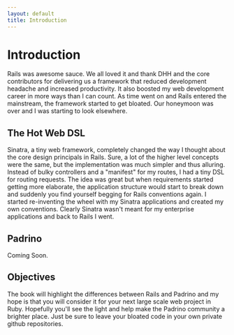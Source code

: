 ```yaml
---
layout: default
title: Introduction
---
```


# Introduction

Rails was awesome sauce. We all loved it and thank DHH and the core contributors for delivering us a framework that reduced development headache and increased productivity. It also boosted my web development career in more ways than I can count. As time went on and Rails entered the mainstream, the framework started to get bloated. Our honeymoon was over and I was starting to look elsewhere. 

## The Hot Web DSL

Sinatra, a tiny web framework, completely changed the way I thought about the core design principals in Rails. Sure, a lot of the higher level concepts were the same, but the implementation was much simpler and thus alluring. Instead of bulky controllers and a "manifest" for my routes, I had a tiny DSL for routing requests. The idea was great but when requirements started getting more elaborate, the application structure would start to break down and suddenly you find yourself begging for Rails conventions again. I started re-inventing the wheel with my Sinatra applications and created my own conventions. Clearly Sinatra wasn't meant for my enterprise applications and back to Rails I went.

## Padrino

Coming Soon.

## Objectives

The book will highlight the differences between Rails and Padrino and my hope is that you will consider it for your next large scale web project in Ruby. Hopefully you'll see the light and help make the Padrino community a brighter place. Just be sure to leave your bloated code in your own private github repositories.

